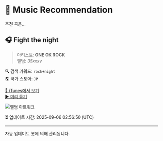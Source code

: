 
# 🎵 Music Recommendation

추천 곡은...

## 🎧 Fight the night  
> 아티스트: **ONE OK ROCK**  
> 앨범: _35xxxv_  

🔍 검색 키워드: `rock+night`  
🌎 국가 스토어: `JP`

[🔗 iTunes에서 보기](https://music.apple.com/jp/album/fight-the-night/953420397?i=953420443&uo=4)  
[▶️ 미리 듣기](https://audio-ssl.itunes.apple.com/itunes-assets/AudioPreview115/v4/7e/c4/6f/7ec46fcf-d58a-1fe0-b977-696126a9e183/mzaf_93840472043758108.plus.aac.p.m4a)

![앨범 아트워크](https://is1-ssl.mzstatic.com/image/thumb/Music125/v4/69/15/2c/69152cd1-7112-3b20-7de4-98474b318407/OOR_1217_12_00_35xxxv_syo_tsu_kyotsu.jpg/100x100bb.jpg)

⏳ 업데이트 시간: 2025-09-06 02:56:50 (UTC)

---
자동 업데이트 봇에 의해 관리됩니다.
